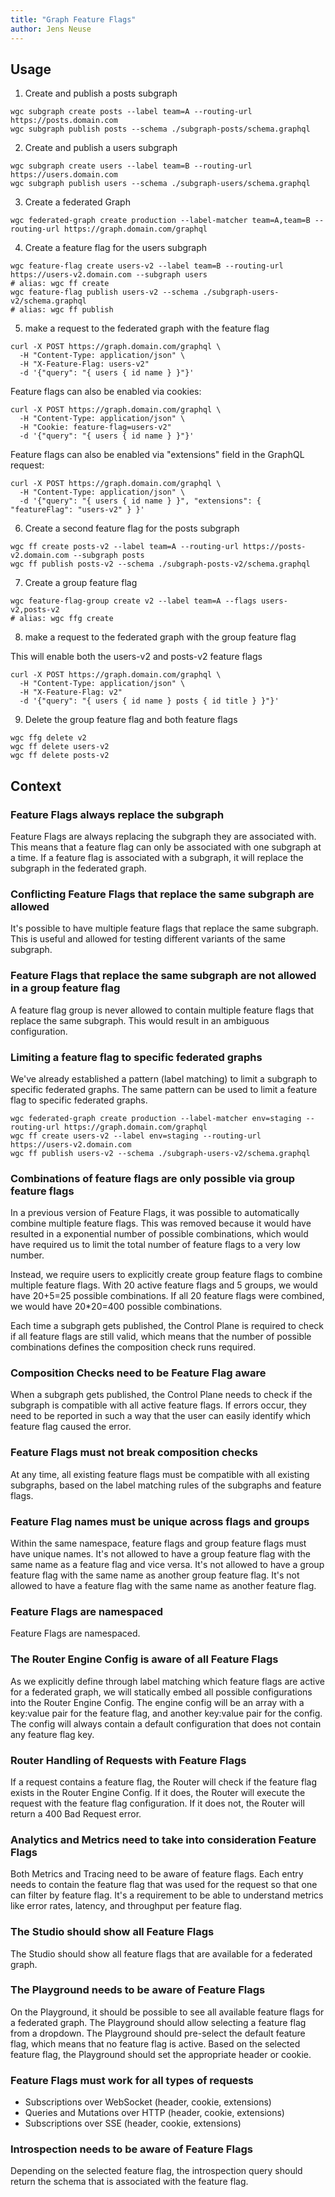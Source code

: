 ```yaml
---
title: "Graph Feature Flags"
author: Jens Neuse
---
```


## Usage

1. Create and publish a posts subgraph

```shell
wgc subgraph create posts --label team=A --routing-url https://posts.domain.com
wgc subgraph publish posts --schema ./subgraph-posts/schema.graphql
```

2. Create and publish a users subgraph

```shell
wgc subgraph create users --label team=B --routing-url https://users.domain.com
wgc subgraph publish users --schema ./subgraph-users/schema.graphql
```

3. Create a federated Graph

```shell
wgc federated-graph create production --label-matcher team=A,team=B --routing-url https://graph.domain.com/graphql
```

4. Create a feature flag for the users subgraph

```shell
wgc feature-flag create users-v2 --label team=B --routing-url https://users-v2.domain.com --subgraph users
# alias: wgc ff create
wgc feature-flag publish users-v2 --schema ./subgraph-users-v2/schema.graphql
# alias: wgc ff publish
```

5. make a request to the federated graph with the feature flag

```shell
curl -X POST https://graph.domain.com/graphql \
  -H "Content-Type: application/json" \
  -H "X-Feature-Flag: users-v2"
  -d '{"query": "{ users { id name } }"}'
```

Feature flags can also be enabled via cookies:

```shell
curl -X POST https://graph.domain.com/graphql \
  -H "Content-Type: application/json" \
  -H "Cookie: feature-flag=users-v2"
  -d '{"query": "{ users { id name } }"}'
```

Feature flags can also be enabled via "extensions" field in the GraphQL request:

```shell
curl -X POST https://graph.domain.com/graphql \
  -H "Content-Type: application/json" \
  -d '{"query": "{ users { id name } }", "extensions": { "featureFlag": "users-v2" } }'
```

6. Create a second feature flag for the posts subgraph

```shell
wgc ff create posts-v2 --label team=A --routing-url https://posts-v2.domain.com --subgraph posts
wgc ff publish posts-v2 --schema ./subgraph-posts-v2/schema.graphql
```

7. Create a group feature flag

```shell
wgc feature-flag-group create v2 --label team=A --flags users-v2,posts-v2
# alias: wgc ffg create
```

8. make a request to the federated graph with the group feature flag

This will enable both the users-v2 and posts-v2 feature flags

```shell
curl -X POST https://graph.domain.com/graphql \
  -H "Content-Type: application/json" \
  -H "X-Feature-Flag: v2"
  -d '{"query": "{ users { id name } posts { id title } }"}'
```

9. Delete the group feature flag and both feature flags

```shell
wgc ffg delete v2
wgc ff delete users-v2
wgc ff delete posts-v2
```

## Context

### Feature Flags always replace the subgraph

Feature Flags are always replacing the subgraph they are associated with.
This means that a feature flag can only be associated with one subgraph at a time.
If a feature flag is associated with a subgraph, it will replace the subgraph in the federated graph.

### Conflicting Feature Flags that replace the same subgraph are allowed

It's possible to have multiple feature flags that replace the same subgraph.
This is useful and allowed for testing different variants of the same subgraph.

### Feature Flags that replace the same subgraph are not allowed in a group feature flag

A feature flag group is never allowed to contain multiple feature flags that replace the same subgraph.
This would result in an ambiguous configuration.

### Limiting a feature flag to specific federated graphs

We've already established a pattern (label matching) to limit a subgraph to specific federated graphs.
The same pattern can be used to limit a feature flag to specific federated graphs.

```shell
wgc federated-graph create production --label-matcher env=staging --routing-url https://graph.domain.com/graphql
wgc ff create users-v2 --label env=staging --routing-url https://users-v2.domain.com
wgc ff publish users-v2 --schema ./subgraph-users-v2/schema.graphql
```

### Combinations of feature flags are only possible via group feature flags

In a previous version of Feature Flags, it was possible to automatically combine multiple feature flags.
This was removed because it would have resulted in a exponential number of possible combinations,
which would have required us to limit the total number of feature flags to a very low number.

Instead, we require users to explicitly create group feature flags to combine multiple feature flags.
With 20 active feature flags and 5 groups, we would have 20+5=25 possible combinations.
If all 20 feature flags were combined, we would have 20*20=400 possible combinations.

Each time a subgraph gets published, the Control Plane is required to check if all feature flags are still valid,
which means that the number of possible combinations defines the composition check runs required.

### Composition Checks need to be Feature Flag aware

When a subgraph gets published, the Control Plane needs to check if the subgraph is compatible with all active feature flags.
If errors occur, they need to be reported in such a way that the user can easily identify which feature flag caused the error.

### Feature Flags must not break composition checks

At any time, all existing feature flags must be compatible with all existing subgraphs,
based on the label matching rules of the subgraphs and feature flags.

### Feature Flag names must be unique across flags and groups

Within the same namespace, feature flags and group feature flags must have unique names.
It's not allowed to have a group feature flag with the same name as a feature flag and vice versa.
It's not allowed to have a group feature flag with the same name as another group feature flag.
It's not allowed to have a feature flag with the same name as another feature flag.

### Feature Flags are namespaced

Feature Flags are namespaced.

### The Router Engine Config is aware of all Feature Flags

As we explicitly define through label matching which feature flags are active for a federated graph,
we will statically embed all possible configurations into the Router Engine Config.
The engine config will be an array with a key:value pair for the feature flag, and another key:value pair for the config.
The config will always contain a default configuration that does not contain any feature flag key.

### Router Handling of Requests with Feature Flags

If a request contains a feature flag, the Router will check if the feature flag exists in the Router Engine Config.
If it does, the Router will execute the request with the feature flag configuration.
If it does not, the Router will return a 400 Bad Request error.

### Analytics and Metrics need to take into consideration Feature Flags

Both Metrics and Tracing need to be aware of feature flags.
Each entry needs to contain the feature flag that was used for the request so that one can filter by feature flag.
It's a requirement to be able to understand metrics like error rates, latency, and throughput per feature flag.

### The Studio should show all Feature Flags

The Studio should show all feature flags that are available for a federated graph.

### The Playground needs to be aware of Feature Flags

On the Playground, it should be possible to see all available feature flags for a federated graph.
The Playground should allow selecting a feature flag from a dropdown.
The Playground should pre-select the default feature flag, which means that no feature flag is active.
Based on the selected feature flag, the Playground should set the appropriate header or cookie.

### Feature Flags must work for all types of requests

- Subscriptions over WebSocket (header, cookie, extensions)
- Queries and Mutations over HTTP (header, cookie, extensions)
- Subscriptions over SSE (header, cookie, extensions)

### Introspection needs to be aware of Feature Flags

Depending on the selected feature flag, the introspection query should return the schema that is associated with the feature flag.